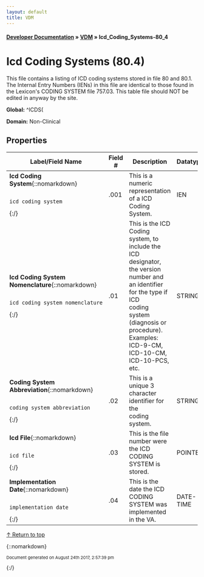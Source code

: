```yaml
---
layout: default
title: VDM
---
```


#### [Developer Documentation](../index) &#187; [VDM](TableOfContents) &#187; Icd_Coding_Systems-80_4<br/>
<a name="top"></a>
# Icd Coding Systems (80.4)
This file contains a listing of ICD coding systems stored in file 80 and 80.1.  The Internal Entry Numbers (IENs) in this file are identical to those found in the Lexicon's CODING  SYSTEM file 757.03.   This table file should NOT be edited in anyway by the site.

**Global:** ^ICDS(

**Domain:** Non-Clinical

## Properties

Label/Field Name | Field # | Description | Datatype | Attributes | Range
--- | --- | --- | --- | --- | ---
**Icd Coding System**{::nomarkdown}<pre><code>  icd_coding_system</code></pre>{:/} | .001 | This is a numeric representation of a ICD Coding System. | IEN |  | 
**Icd Coding System Nomenclature**{::nomarkdown}<pre><code>  icd_coding_system_nomenclature</code></pre>{:/} | .01 | This is the ICD Coding system, to include the ICD designator,<br/>the version number and an identifier for the type if ICD <br/>coding system (diagnosis or procedure).  Examples: ICD-9-CM,<br/>ICD-10-CM, ICD-10-PCS, etc.   | STRING | INDEXED<br/>REQUIRED | 
**Coding System Abbreviation**{::nomarkdown}<pre><code>  coding_system_abbreviation</code></pre>{:/} | .02 | This is a unique 3 character identifier for the <br/>coding system.   | STRING | INDEXED | 
**Icd File**{::nomarkdown}<pre><code>  icd_file</code></pre>{:/} | .03 | This is the file number were the ICD CODING SYSTEM is stored. | POINTER | INDEXED | [File-1](File-1)
**Implementation Date**{::nomarkdown}<pre><code>  implementation_date</code></pre>{:/} | .04 | This is the date the ICD CODING SYSTEM was implemented<br/>in the VA.   | DATE-TIME |  | 

[&uarr; Return to top](#top)<br/>



{::nomarkdown} <br/><p style="font-size: 11px">Document generated on August 24th 2017, 2:57:39 pm</p>{:/}